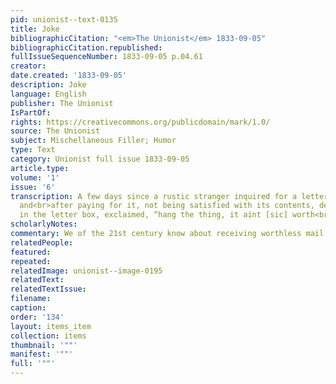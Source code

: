 ```yaml
---
pid: unionist--text-0135
title: Joke
bibliographicCitation: "<em>The Unionist</em> 1833-09-05"
bibliographicCitation.republished: 
fullIssueSequenceNumber: 1833-09-05 p.04.61
creator: 
date.created: '1833-09-05'
description: Joke
language: English
publisher: The Unionist
IsPartOf: 
rights: https://creativecommons.org/publicdomain/mark/1.0/
source: The Unionist
subject: Mischellaneous Filler; Humor
type: Text
category: Unionist full issue 1833-09-05
article.type: 
volume: '1'
issue: '6'
transcription: A few days since a rustic stranger inquired for a letter at the post-office,
  and<br>after paying for it, not being satisfied with its contents, deliberately<br>deposited
  in the letter box, exclaimed, “hang the thing, it aint [sic] worth<br>paying for.”<br>
scholarlyNotes: 
commentary: We of the 21st century know about receiving worthless mail!
relatedPeople: 
featured: 
repeated: 
relatedImage: unionist--image-0195
relatedText: 
relatedTextIssue: 
filename: 
caption: 
order: '134'
layout: items_item
collection: items
thumbnail: '""'
manifest: '""'
full: '""'
---
```

